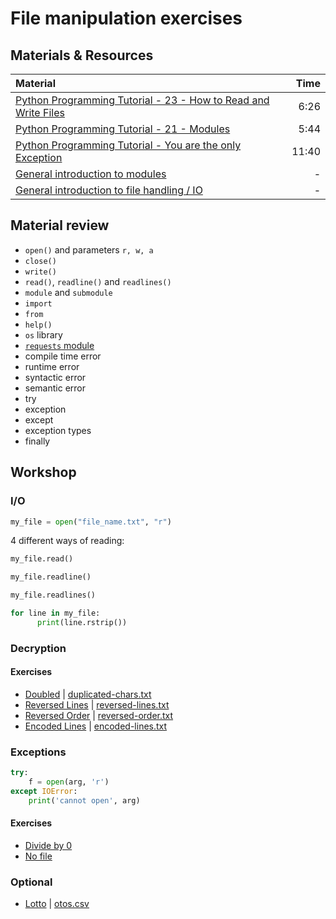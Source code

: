 # File manipulation exercises

## Materials & Resources

| Material | Time |
|:---------|-----:|
| [Python Programming Tutorial - 23 - How to Read and Write Files](https://www.youtube.com/watch?v=YV6qm6erphk) | 6:26 |
| [Python Programming Tutorial - 21 - Modules](https://www.youtube.com/watch?v=WN4A6iJOUns) | 5:44 |
| [Python Programming Tutorial - You are the only Exception](https://www.youtube.com/watch?v=1cCU0owdiR4) | 11:40 |
| [General introduction to modules](http://pymbook.readthedocs.org/en/latest/modules.html) | - |
| [General introduction to file handling / IO](http://pymbook.readthedocs.org/en/latest/file.html) | - |


## Material review
 - `open()` and parameters `r, w, a`
 - `close()`
 - `write()`
 - `read()`, `readline()` and `readlines()`
 - `module` and `submodule`
 - `import`
 - `from`
 - `help()`
 - `os` library
 - [`requests` module](http://pymbook.readthedocs.io/en/latest/modules.html#requests-module)
 - compile time error
 - runtime error
 - syntactic error
 - semantic error
 - try
 - exception
 - except
 - exception types
 - finally

## Workshop

### I/O

```python
my_file = open("file_name.txt", "r")
```

4 different ways of reading:

```python
my_file.read()

my_file.readline()

my_file.readlines()

for line in my_file:
      print(line.rstrip())
```
<!--
### Useful string methods
```python
split()

" ".join()

my_list[start:end:step]

ord('a')

chr(97)
```
-->

### Decryption
#### Exercises
 - [Doubled](decrypt_function_doubled/crypto_1dup.py) | [duplicated-chars.txt](decrypt_function_doubled/duplicated-chars.txt)
 - [Reversed Lines](decrypt_function_reversed_lines/crypto_2revlines.py) | [reversed-lines.txt](decrypt_function_reversed_lines/reversed-lines.txt)
 - [Reversed Order](decrypt_function_reversed_order/crypto_3revorder.py) | [reversed-order.txt](decrypt_function_reversed_order/reversed-order.txt)
 - [Encoded Lines](decrypt_function_encoded_lines/crypto_4encoded.py) | [encoded-lines.txt](decrypt_function_encoded_lines/encoded-lines.txt)


### Exceptions
```python
try:
    f = open(arg, 'r')
except IOError:
    print('cannot open', arg)
```

#### Exercises
- [Divide by 0](exceptions/divide_by_0/divide-by-0.py)
- [No file](exceptions/file_not_exists/file_not_exists.py)

### Optional
 - [Lotto](read_lotto_csv/lottery.py) | [otos.csv](read_lotto_csv/otos.csv)
